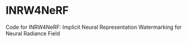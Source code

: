# INRW4NeRF
Code for INRW4NeRF: Implicit Neural Representation Watermarking for Neural Radiance Field
